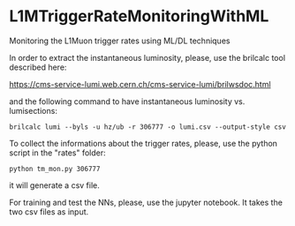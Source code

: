 # L1MTriggerRateMonitoringWithML
Monitoring the L1Muon trigger rates using ML/DL techniques

In order to extract the instantaneous luminosity, please, use the brilcalc tool described here:

https://cms-service-lumi.web.cern.ch/cms-service-lumi/brilwsdoc.html

and the following command to have instantaneous luminosity vs. lumisections:

```
brilcalc lumi --byls -u hz/ub -r 306777 -o lumi.csv --output-style csv
```

To collect the informations about the trigger rates, please, use the python script in the "rates" folder:

```
python tm_mon.py 306777
```

it will generate a csv file.

For training and test the NNs, please, use the jupyter notebook. It takes the two csv files as input.
